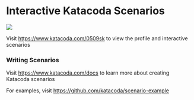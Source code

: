 # Interactive Katacoda Scenarios

[![](http://shields.katacoda.com/katacoda/0509sk/count.svg)](https://www.katacoda.com/0509sk "Get your profile on Katacoda.com")

Visit https://www.katacoda.com/0509sk to view the profile and interactive scenarios

### Writing Scenarios
Visit https://www.katacoda.com/docs to learn more about creating Katacoda scenarios

For examples, visit https://github.com/katacoda/scenario-example

